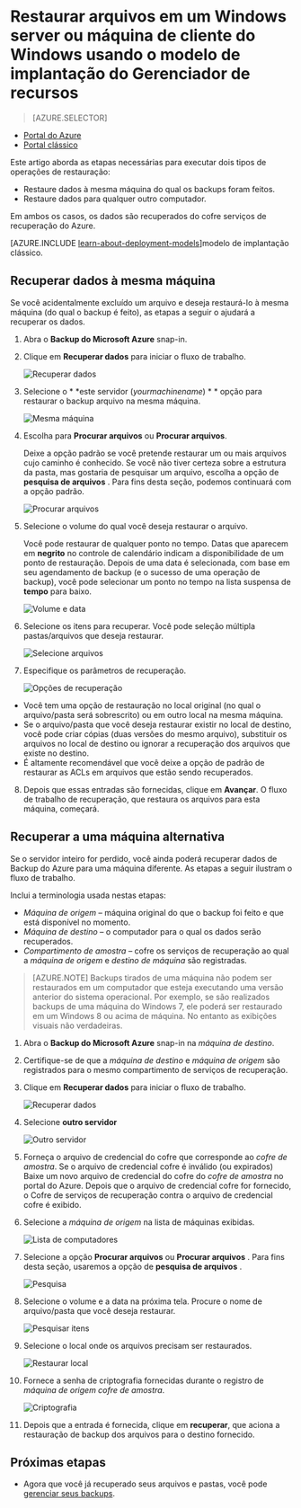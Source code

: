 <properties
   pageTitle="Restaurar dados para um cliente do Windows ou o Windows Server do Azure usando o modelo de implantação do Gerenciador de recursos | Microsoft Azure"
   description="Saiba como restaurar a partir de um cliente do Windows ou o Windows Server."
   services="backup"
   documentationCenter=""
   authors="saurabhsensharma"
   manager="shivamg"
   editor=""/>

<tags
   ms.service="backup"
   ms.workload="storage-backup-recovery"
     ms.tgt_pltfrm="na"
     ms.devlang="na"
     ms.topic="article"
     ms.date="08/02/2016"
     ms.author="trinadhk; jimpark; markgal;"/>

# <a name="restore-files-to-a-windows-server-or-windows-client-machine-using-resource-manager-deployment-model"></a>Restaurar arquivos em um Windows server ou máquina de cliente do Windows usando o modelo de implantação do Gerenciador de recursos

> [AZURE.SELECTOR]
- [Portal do Azure](backup-azure-restore-windows-server.md)
- [Portal clássico](backup-azure-restore-windows-server-classic.md)

Este artigo aborda as etapas necessárias para executar dois tipos de operações de restauração:

- Restaure dados à mesma máquina do qual os backups foram feitos.
- Restaure dados para qualquer outro computador.

Em ambos os casos, os dados são recuperados do cofre serviços de recuperação do Azure.

[AZURE.INCLUDE [learn-about-deployment-models](../../includes/learn-about-deployment-models-rm-include.md)]modelo de implantação clássico.

## <a name="recover-data-to-the-same-machine"></a>Recuperar dados à mesma máquina
Se você acidentalmente excluído um arquivo e deseja restaurá-lo à mesma máquina (do qual o backup é feito), as etapas a seguir o ajudará a recuperar os dados.

1. Abra o **Backup do Microsoft Azure** snap-in.
2. Clique em **Recuperar dados** para iniciar o fluxo de trabalho.

    ![Recuperar dados](./media/backup-azure-restore-windows-server/recover.png)

3. Selecione o * *este servidor (*yourmachinename*) * * opção para restaurar o backup arquivo na mesma máquina.

    ![Mesma máquina](./media/backup-azure-restore-windows-server/samemachine.png)

4. Escolha para **Procurar arquivos** ou **Procurar arquivos**.

    Deixe a opção padrão se você pretende restaurar um ou mais arquivos cujo caminho é conhecido. Se você não tiver certeza sobre a estrutura da pasta, mas gostaria de pesquisar um arquivo, escolha a opção de **pesquisa de arquivos** . Para fins desta seção, podemos continuará com a opção padrão.

    ![Procurar arquivos](./media/backup-azure-restore-windows-server/browseandsearch.png)

5. Selecione o volume do qual você deseja restaurar o arquivo.

    Você pode restaurar de qualquer ponto no tempo. Datas que aparecem em **negrito** no controle de calendário indicam a disponibilidade de um ponto de restauração. Depois de uma data é selecionada, com base em seu agendamento de backup (e o sucesso de uma operação de backup), você pode selecionar um ponto no tempo na lista suspensa de **tempo** para baixo.

    ![Volume e data](./media/backup-azure-restore-windows-server/volanddate.png)

6. Selecione os itens para recuperar. Você pode seleção múltipla pastas/arquivos que deseja restaurar.

    ![Selecione arquivos](./media/backup-azure-restore-windows-server/selectfiles.png)

7. Especifique os parâmetros de recuperação.

    ![Opções de recuperação](./media/backup-azure-restore-windows-server/recoveroptions.png)

  - Você tem uma opção de restauração no local original (no qual o arquivo/pasta será sobrescrito) ou em outro local na mesma máquina.
  - Se o arquivo/pasta que você deseja restaurar existir no local de destino, você pode criar cópias (duas versões do mesmo arquivo), substituir os arquivos no local de destino ou ignorar a recuperação dos arquivos que existe no destino.
  - É altamente recomendável que você deixe a opção de padrão de restaurar as ACLs em arquivos que estão sendo recuperados.

8. Depois que essas entradas são fornecidas, clique em **Avançar**. O fluxo de trabalho de recuperação, que restaura os arquivos para esta máquina, começará.

## <a name="recover-to-an-alternate-machine"></a>Recuperar a uma máquina alternativa
Se o servidor inteiro for perdido, você ainda poderá recuperar dados de Backup do Azure para uma máquina diferente. As etapas a seguir ilustram o fluxo de trabalho.  

Inclui a terminologia usada nestas etapas:

- *Máquina de origem* – máquina original do que o backup foi feito e que está disponível no momento.
- *Máquina de destino* – o computador para o qual os dados serão recuperados.
- *Compartimento de amostra* – cofre os serviços de recuperação ao qual a *máquina de origem* e *destino de máquina* são registradas. <br/>

> [AZURE.NOTE] Backups tirados de uma máquina não podem ser restaurados em um computador que esteja executando uma versão anterior do sistema operacional. Por exemplo, se são realizados backups de uma máquina do Windows 7, ele poderá ser restaurado em um Windows 8 ou acima de máquina. No entanto as exibições visuais não verdadeiras.

1. Abra o **Backup do Microsoft Azure** snap-in na *máquina de destino*.
2. Certifique-se de que a *máquina de destino* e *máquina de origem* são registrados para o mesmo compartimento de serviços de recuperação.
3. Clique em **Recuperar dados** para iniciar o fluxo de trabalho.

    ![Recuperar dados](./media/backup-azure-restore-windows-server/recover.png)

4. Selecione **outro servidor**

    ![Outro servidor](./media/backup-azure-restore-windows-server/anotherserver.png)

5. Forneça o arquivo de credencial do cofre que corresponde ao *cofre de amostra*. Se o arquivo de credencial cofre é inválido (ou expirados) Baixe um novo arquivo de credencial do cofre do *cofre de amostra* no portal do Azure. Depois que o arquivo de credencial cofre for fornecido, o Cofre de serviços de recuperação contra o arquivo de credencial cofre é exibido.

6. Selecione a *máquina de origem* na lista de máquinas exibidas.

    ![Lista de computadores](./media/backup-azure-restore-windows-server/machinelist.png)

7. Selecione a opção **Procurar arquivos** ou **Procurar arquivos** . Para fins desta seção, usaremos a opção de **pesquisa de arquivos** .

    ![Pesquisa](./media/backup-azure-restore-windows-server/search.png)

8. Selecione o volume e a data na próxima tela. Procure o nome de arquivo/pasta que você deseja restaurar.

    ![Pesquisar itens](./media/backup-azure-restore-windows-server/searchitems.png)

9. Selecione o local onde os arquivos precisam ser restaurados.

    ![Restaurar local](./media/backup-azure-restore-windows-server/restorelocation.png)

10. Fornece a senha de criptografia fornecidas durante o registro de *máquina de origem* *cofre de amostra*.

    ![Criptografia](./media/backup-azure-restore-windows-server/encryption.png)

11. Depois que a entrada é fornecida, clique em **recuperar**, que aciona a restauração de backup dos arquivos para o destino fornecido.

## <a name="next-steps"></a>Próximas etapas
- Agora que você já recuperado seus arquivos e pastas, você pode [gerenciar seus backups](backup-azure-manage-windows-server.md).
